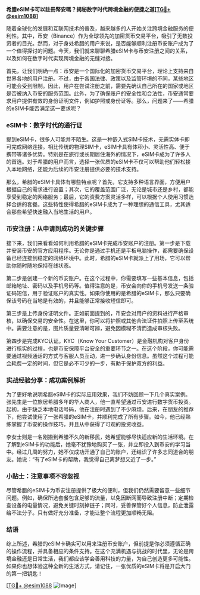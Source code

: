 **希腊eSIM卡可以註冊幣安嗎？揭秘数字时代跨境金融的便捷之道[[TG💪+ @esim1088](https://t.me/s/esim1088)]**

随着全球化的发展和互联网技术的普及，越来越多的人开始关注跨境金融服务的便利性。其中，币安（Binance）作为全球领先的加密货币交易平台，吸引了无数投资者的目光。然而，对于身处希腊的用户来说，是否能够顺利注册币安账户成为了一个值得探讨的问题。今天，我们就来聊聊希腊eSIM卡与币安注册之间的关系，以及如何在数字时代实现跨境金融的无缝对接。

首先，让我们明确一点：币安是一个国际化的加密货币交易平台，理论上支持来自世界各地的用户注册。不过，由于各国法律、政策以及监管环境的不同，某些地区可能会受到限制。因此，用户在尝试注册之前，需要先确认自己所在的国家或地区是否被纳入币安的服务范围。此外，为了确保账户的安全性和合法性，币安通常要求用户提供有效的身份证明文件，例如护照或身份证等。那么，问题来了——希腊的eSIM卡能否满足这一要求呢？

### eSIM卡：数字时代的通行证

提到eSIM卡，很多人可能并不陌生。这是一种嵌入式SIM卡技术，无需实体卡即可完成网络连接。相比传统的物理SIM卡，eSIM卡具有体积小、灵活性高、便于携带等诸多优势。特别是在旅行或长期居住海外的情况下，eSIM卡成为了许多人的首选。对于希腊的用户而言，选择一张优质的eSIM卡不仅可以帮助他们轻松接入本地网络，还能为后续的币安注册提供必要的技术支持。

那么，希腊的eSIM卡具体有哪些特点呢？首先，它支持多种语言界面，方便用户根据自己的需求进行设置；其次，它的覆盖范围广泛，无论是城市还是乡村，都能享受到稳定的网络服务；最后，它的资费方案灵活多样，可以根据个人使用习惯选择合适的套餐。这些特性使得希腊的eSIM卡成为了一种理想的通信工具，尤其适合那些希望快速融入当地生活的用户。

### 币安注册：从申请到成功的关键步骤

接下来，我们来看看如何利用希腊的eSIM卡完成币安账户的注册。第一步是下载并安装币安的官方应用程序。无论你是通过手机还是平板电脑操作，都需要确保设备已经连接到稳定的网络环境中。此时，希腊的eSIM卡就派上了用场，它可以帮助你随时随地保持在线状态。

第二步是创建一个新的币安账户。在这个过程中，你需要填写一些基本信息，包括邮箱地址、密码以及手机号码等。值得注意的是，币安会向你的手机号发送一条验证码短信，用于验证账户的真实性。如果你使用的是希腊的eSIM卡，那么只要确保该号码在当地是有效的，并且能够正常接收短信即可。

第三步是上传身份证明文件。正如前面提到的，币安会对用户的资料进行严格审核，以确保交易的安全性。在这里，你可以将护照或其他合法证件拍照上传至系统中。需要注意的是，图片质量要清晰可辨，避免因模糊不清而造成审核失败。

第四步是完成KYC认证。KYC（Know Your Customer）是金融机构对客户身份进行核实的过程，也是币安保障平台安全的重要环节之一。在这个阶段，你可能需要通过视频通话的方式与客服人员互动，进一步确认身份信息。虽然这个过程可能会耗费一定的时间，但它是必不可少的一步，有助于保护双方的利益。

### 实战经验分享：成功案例解析

为了更好地说明希腊eSIM卡的实际应用效果，我们不妨回顾一下几个真实案例。张先生是一位旅居希腊多年的华人商人，他一直希望通过币安进行数字货币投资。起初，由于缺乏本地电话号码，他在注册时遇到了不少麻烦。后来，在朋友的推荐下，他尝试使用了一张希腊的eSIM卡，并顺利完成了所有步骤。如今，他已经熟练掌握了币安的操作技巧，并且从中获得了可观的投资收益。

李女士则是一名刚搬到希腊不久的新移民，她希望能够尽快适应新的生活环境。在了解到eSIM卡的功能后，她毫不犹豫地购买了一张，并立即投入到币安的学习当中。经过几周的努力，她不仅成功开通了自己的账户，还结识了许多志同道合的朋友。她说：“有了eSIM卡的帮助，我觉得自己离梦想又近了一步。”

### 小贴士：注意事项不容忽视

尽管希腊的eSIM卡为币安注册提供了极大的便利，但我们仍然需要留意一些细节问题。例如，确保所选套餐包含足够的流量，以免因断网而导致注册中断；定期检查设备的电量情况，避免关键时刻掉链子；同时，妥善保管好个人信息，防止泄露给不法分子。只有做好充分准备，才能让整个流程更加顺畅无阻。

### 结语

综上所述，希腊的eSIM卡确实可以用来注册币安账户，但前提是你必须遵循正确的操作流程，并具备相应的条件支持。在这个充满机遇与挑战的时代里，无论是跨境金融还是日常生活，我们都应该学会善用科技的力量，为自己创造更多可能性。如果你也想体验这种全新的生活方式，请记住，一张优质的eSIM卡将是开启大门的第一把钥匙！

[[TG💪+ @esim1088](https://t.me/s/esim1088) ![Image](https://i.postimg.cc/4NQfJmqS/Snipaste-2025-05-13-00-14-12.png)]
